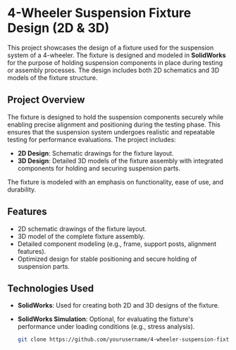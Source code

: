 # 4-Wheeler Suspension Fixture Design (2D & 3D)

This project showcases the design of a fixture used for the suspension system of a 4-wheeler. The fixture is designed and modeled in **SolidWorks** for the purpose of holding suspension components in place during testing or assembly processes. The design includes both 2D schematics and 3D models of the fixture structure.

## Project Overview

The fixture is designed to hold the suspension components securely while enabling precise alignment and positioning during the testing phase. This ensures that the suspension system undergoes realistic and repeatable testing for performance evaluations. The project includes:

- **2D Design**: Schematic drawings for the fixture layout.
- **3D Design**: Detailed 3D models of the fixture assembly with integrated components for holding and securing suspension parts.

The fixture is modeled with an emphasis on functionality, ease of use, and durability.

## Features

- 2D schematic drawings of the fixture layout.
- 3D model of the complete fixture assembly.
- Detailed component modeling (e.g., frame, support posts, alignment features).
- Optimized design for stable positioning and secure holding of suspension parts.

## Technologies Used

- **SolidWorks**: Used for creating both 2D and 3D designs of the fixture.
- **SolidWorks Simulation**: Optional, for evaluating the fixture's performance under loading conditions (e.g., stress analysis).

   ```bash
   git clone https://github.com/yourusername/4-wheeler-suspension-fixture-design.git
